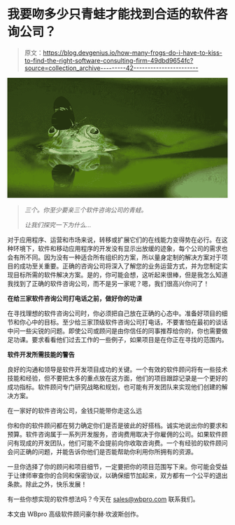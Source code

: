 # 我要吻多少只青蛙才能找到合适的软件咨询公司？

> 原文：<https://blog.devgenius.io/how-many-frogs-do-i-have-to-kiss-to-find-the-right-software-consulting-firm-49dbd9654fc?source=collection_archive---------42----------------------->

![](img/c863cfe8deae5acf2ad995b7a7436542.png)

> *三个。你至少要亲三个软件咨询公司的青蛙。*
> 
> *让我们探究一下为什么…*

对于应用程序、运营和市场来说，转移或扩展它们的在线能力变得势在必行。在这种环境下，软件和移动应用程序的开发没有显示出放缓的迹象，每个公司的需求也会有所不同。因为没有一种适合所有组织的方案，所以量身定制的解决方案对于项目的成功至关重要。正确的咨询公司将深入了解您的业务运营方式，并为您制定实现目标所需的软件解决方案。是的，你可能会想，这听起来很棒，但是我怎么知道我找到了正确的软件咨询公司，而不是另一家呢？嗯，我们很高兴你问了！

**在给三家软件咨询公司打电话之前，做好你的功课**

在寻找理想的软件咨询公司时，你必须把自己放在正确的心态中。准备好项目的细节和你心中的目标。至少给三家顶级软件咨询公司打电话，不要害怕在最初的谈话中问一些尖锐的问题。即使公司或顾问是由你信任的同事推荐给你的，你也需要做足功课。要求看看他们过去工作的一些例子，如果项目是在你正在寻找的范围内。

**软件开发所需技能的警告**

良好的沟通和领导是软件开发项目成功的关键。一个有效的软件顾问将有一些技术技能和经验，但不要把太多的重点放在这方面，他们的项目跟踪记录是一个更好的成功指标。软件顾问专门研究战略和规划，也可能有开发团队来实现他们创建的解决方案。

在一家好的软件咨询公司，金钱只能带你走这么远

你和你的软件顾问都在努力确定你们是否是彼此的好搭档。诚实地说出你的要求和预算。软件咨询属于一系列开发服务，咨询费用取决于你雇佣的公司。如果软件顾问有现成的开发团队，他们可能不会提前向你收取咨询费。一个有经验的软件顾问会问正确的问题，并能告诉你他们是否能帮助你利用你所拥有的资源。

一旦你选择了你的顾问和项目细节，一定要把你的项目范围写下来。你可能会受益于让律师审查你的合同和保密协议，以确保细节加起来，双方都有一个公平的退出条款。除此之外，快乐发展！

有一些你想实现的软件想法吗？今天在 sales@wbpro.com 联系我们。

本文由 WBpro 高级软件顾问豪尔赫·坎波斯创作。